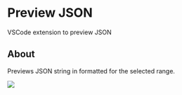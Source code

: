# Preview JSON

VSCode extension to preview JSON

## About

Previews JSON string in formatted for the selected range.

<img src="https://raw.githubusercontent.com/lusingander/vscode-preview-json/master/images/screenshot.gif">

